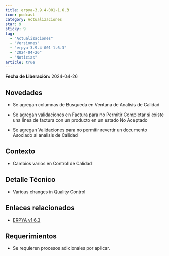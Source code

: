 ```yaml
---
title: erpya-3.9.4-001-1.6.3
icon: podcast
category: Actualizaciones
star: 9
sticky: 9
tag:
  - "Actualizaciones"
  - "Versiones"
  - "erpya-3.9.4-001-1.6.3"
  - "2024-04-26"
  - "Noticias"
article: true
---
```


**Fecha de Liberación:** 2024-04-26

## Novedades

- Se agregan columnas de Busqueda en Ventana de Analisis de Calidad

- Se agregan validaciones en Factura para no Permitir Completar si existe una linea de factura con un producto en un estado No Aceptado

- Se agregan Validaciones para no permitir revertir un documento Asociado al analisis de Calidad

## Contexto

- Cambios varios en Control de Calidad

## Detalle Técnico

- Various changes in Quality Control

## Enlaces relacionados

- [ERPYA v1.6.3](https://github.com/erpya/adempiere_patch_zk/releases/tag/1.6.3)

## Requerimientos

- Se requieren procesos adicionales por aplicar.
